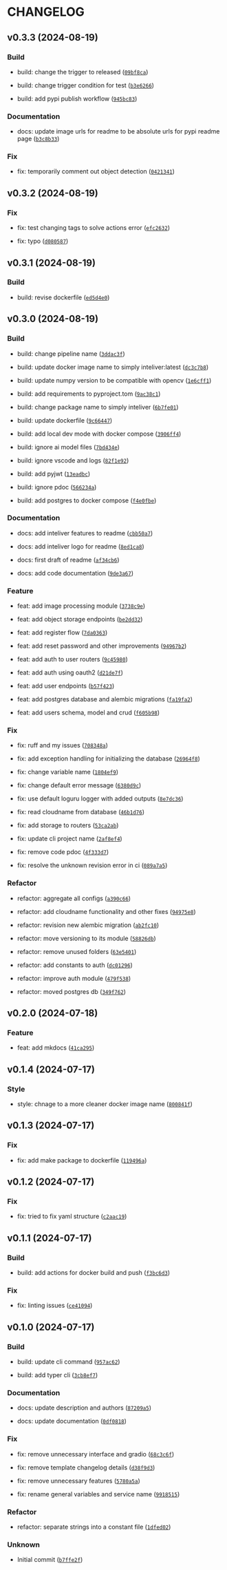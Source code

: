 # CHANGELOG



## v0.3.3 (2024-08-19)

### Build

* build: change the trigger to released ([`09bf8ca`](https://gitlab.com/inteliver/inteliver/-/commit/09bf8caa3ad95777e104ded69c59caf5337b9c50))

* build: change trigger condition for test ([`b3e6266`](https://gitlab.com/inteliver/inteliver/-/commit/b3e62665d9d5014985abf96cad699e6e51a26f0b))

* build: add pypi publish workflow ([`945bc83`](https://gitlab.com/inteliver/inteliver/-/commit/945bc83d8b9bd90d897c758a6607bf5c7eec510a))

### Documentation

* docs: update image urls for readme to be absolute urls for pypi readme page ([`b3c8b33`](https://gitlab.com/inteliver/inteliver/-/commit/b3c8b33a040800ae2e35258e7b29855625bcb1ff))

### Fix

* fix: temporarily comment out object detection ([`0421341`](https://gitlab.com/inteliver/inteliver/-/commit/042134118c70c729e540810c5e42d9165b4df9db))


## v0.3.2 (2024-08-19)

### Fix

* fix: test changing tags to solve actions error ([`efc2632`](https://gitlab.com/inteliver/inteliver/-/commit/efc26327de28ba036258391819b7c6477dfd3397))

* fix: typo ([`d080587`](https://gitlab.com/inteliver/inteliver/-/commit/d080587dd51924f4c23673018b8cefca3753fb1c))


## v0.3.1 (2024-08-19)

### Build

* build: revise dockerfile ([`ed5d4e0`](https://gitlab.com/inteliver/inteliver/-/commit/ed5d4e07507ff9218043af1c2a2a00d6dbaadf60))


## v0.3.0 (2024-08-19)

### Build

* build: change pipeline name ([`3ddac3f`](https://gitlab.com/inteliver/inteliver/-/commit/3ddac3f63f8bb2a5d605d1f4b487942b2de5d24c))

* build: update docker image name to simply inteliver:latest ([`dc3c7b8`](https://gitlab.com/inteliver/inteliver/-/commit/dc3c7b88146689afaf7278478312befeafa69eae))

* build: update numpy version to be compatible with opencv ([`1e6cff1`](https://gitlab.com/inteliver/inteliver/-/commit/1e6cff1ebeda2b29519d8eb8dfbdeed4bcbcb8a4))

* build: add requirements to pyproject.tom ([`9ac38c1`](https://gitlab.com/inteliver/inteliver/-/commit/9ac38c1957268351ffdd475ae6d6185582c3791e))

* build: change package name to simply inteliver ([`6b7fe01`](https://gitlab.com/inteliver/inteliver/-/commit/6b7fe01c0eb3bdf62516fa167ace194ea7a27ac3))

* build: update dockerfile ([`9c66447`](https://gitlab.com/inteliver/inteliver/-/commit/9c664475de2ce42f05dd09451478e955a8f01d03))

* build: add local dev mode with docker compose ([`3906ff4`](https://gitlab.com/inteliver/inteliver/-/commit/3906ff45ec07cf8346838e122dbd7bd3fba61202))

* build: ignore ai model files ([`7bd434e`](https://gitlab.com/inteliver/inteliver/-/commit/7bd434e4e1e76f5490f2380bdc076782ab995d18))

* build: ignore vscode and logs ([`82f1e92`](https://gitlab.com/inteliver/inteliver/-/commit/82f1e92b12d827295648929f2dc69fd174c72e97))

* build: add pyjwt ([`13eadbc`](https://gitlab.com/inteliver/inteliver/-/commit/13eadbc357d9b13891dacce52c2f1e03d45990e8))

* build: ignore pdoc ([`566234a`](https://gitlab.com/inteliver/inteliver/-/commit/566234a5d5f24c476a5900c0fb5bcf72a3309237))

* build: add postgres to docker compose ([`f4e0fbe`](https://gitlab.com/inteliver/inteliver/-/commit/f4e0fbeb28fc461956bb8b87e04577d8dbf25016))

### Documentation

* docs: add inteliver features to readme ([`cbb50a7`](https://gitlab.com/inteliver/inteliver/-/commit/cbb50a7c8dfd604e788eed94ea06bd2eff609ad6))

* docs: add inteliver logo for readme ([`8ed1ca8`](https://gitlab.com/inteliver/inteliver/-/commit/8ed1ca81b41dc6bba712df11fc8829decfa4a9da))

* docs: first draft of readme ([`af34cb6`](https://gitlab.com/inteliver/inteliver/-/commit/af34cb613368496bfb91f060e4f060d405415eb2))

* docs: add code documentation ([`9de3a67`](https://gitlab.com/inteliver/inteliver/-/commit/9de3a674101af311f4d3713f0532639cc5c12add))

### Feature

* feat: add image processing module ([`3738c9e`](https://gitlab.com/inteliver/inteliver/-/commit/3738c9e90b53de0fa73d76e54721c846bb41d162))

* feat: add object storage endpoints ([`be2dd32`](https://gitlab.com/inteliver/inteliver/-/commit/be2dd32f49d479b639b618b5406cd7e54d98f7d9))

* feat: add register flow ([`7da0363`](https://gitlab.com/inteliver/inteliver/-/commit/7da036371864318bbbc43c7b19d9f16947b61ad2))

* feat: add reset password and other improvements ([`94967b2`](https://gitlab.com/inteliver/inteliver/-/commit/94967b295a37a31e8e2f9d4086986b9088d5ebd3))

* feat: add auth to user routers ([`9c45980`](https://gitlab.com/inteliver/inteliver/-/commit/9c459801b1e494b60add3d441161c62b3c5596a2))

* feat: add auth using oauth2 ([`d21de7f`](https://gitlab.com/inteliver/inteliver/-/commit/d21de7fb429bcdc84241a72e2b7182835143b309))

* feat: add user endpoints ([`b57f423`](https://gitlab.com/inteliver/inteliver/-/commit/b57f423ba932d9d43648008bed5a4f7b8d07333f))

* feat: add postgres database and alembic migrations ([`fa19fa2`](https://gitlab.com/inteliver/inteliver/-/commit/fa19fa27a46e5a851856654fb317d934ff0fdd94))

* feat: add users schema, model and crud ([`f605b98`](https://gitlab.com/inteliver/inteliver/-/commit/f605b98a13668dfe0c344fcd197a40bcff88d03a))

### Fix

* fix: ruff and my issues ([`708348a`](https://gitlab.com/inteliver/inteliver/-/commit/708348aa9e237845e00d4d620fc60d341c93ff9c))

* fix: add exception handling for initializing the database ([`26964f8`](https://gitlab.com/inteliver/inteliver/-/commit/26964f81e1d909c4364eeada9ebc018a1bfdc354))

* fix: change variable name ([`1804ef9`](https://gitlab.com/inteliver/inteliver/-/commit/1804ef921f6a1579a4e3e6e5a25975d077f17e92))

* fix: change default error message ([`6380d9c`](https://gitlab.com/inteliver/inteliver/-/commit/6380d9cfc70bc9f4413013cab7d0bdce6652dfda))

* fix: use default loguru logger with added outputs ([`8e7dc36`](https://gitlab.com/inteliver/inteliver/-/commit/8e7dc360279d3aaed5a3b5cb12021e09ef1790b1))

* fix: read cloudname from database ([`46b1d76`](https://gitlab.com/inteliver/inteliver/-/commit/46b1d7660d829515791c2849fb2253d049357278))

* fix: add storage to routers ([`53ca2ab`](https://gitlab.com/inteliver/inteliver/-/commit/53ca2ab724a34dabb7a33ef738d062250449b08b))

* fix: update cli project name ([`2af8ef4`](https://gitlab.com/inteliver/inteliver/-/commit/2af8ef4693514a1924c29399cee8e86e3d273d48))

* fix: remove code pdoc ([`4f333d7`](https://gitlab.com/inteliver/inteliver/-/commit/4f333d7435bc0f7f1584fb5f58b1f3f23bcff0c1))

* fix: resolve the unknown revision error in ci ([`089a7a5`](https://gitlab.com/inteliver/inteliver/-/commit/089a7a5010892565f7273b38d28515e03c2ed1a8))

### Refactor

* refactor: aggregate all configs ([`a390c66`](https://gitlab.com/inteliver/inteliver/-/commit/a390c666bc2466900749f940193b3b8e8a0ab2db))

* refactor: add cloudname functionality and other fixes ([`94975e8`](https://gitlab.com/inteliver/inteliver/-/commit/94975e880eacdc8e249a6404d67675528ec3fced))

* refactor: revision new alembic migration ([`ab2fc10`](https://gitlab.com/inteliver/inteliver/-/commit/ab2fc10bb96d3c62643581c69a0b6f1566d8b47e))

* refactor: move versioning to its module ([`58826db`](https://gitlab.com/inteliver/inteliver/-/commit/58826dbddc36635f4011122eab2688aedc2bab78))

* refactor: remove unused folders ([`63e5401`](https://gitlab.com/inteliver/inteliver/-/commit/63e54011e9baa12797beee43aab78bcd8da6481a))

* refactor: add constants to auth ([`dc01296`](https://gitlab.com/inteliver/inteliver/-/commit/dc012965b28f665ccbc85f0ab63ff419d9f0eaf9))

* refactor: improve auth module ([`479f538`](https://gitlab.com/inteliver/inteliver/-/commit/479f53863014bfab2558576fa0d34f5df5c96d07))

* refactor: moved postgres db ([`349f762`](https://gitlab.com/inteliver/inteliver/-/commit/349f762f0ff936317df8b8d310d5dcbff76c1a36))


## v0.2.0 (2024-07-18)

### Feature

* feat: add mkdocs ([`41ca295`](https://gitlab.com/inteliver/inteliver/-/commit/41ca295db66f23bded3a04adcc713b0f50edfdec))


## v0.1.4 (2024-07-17)

### Style

* style: chnage to a more cleaner docker image name ([`800841f`](https://gitlab.com/inteliver/inteliver/-/commit/800841f94be13ac3a05606583ce91f72cf30173c))


## v0.1.3 (2024-07-17)

### Fix

* fix: add make package to dockerfile ([`119496a`](https://gitlab.com/inteliver/inteliver/-/commit/119496a07de46d9ccf6a0609f0e44f7cb32843a1))


## v0.1.2 (2024-07-17)

### Fix

* fix: tried to fix yaml structure ([`c2aac19`](https://gitlab.com/inteliver/inteliver/-/commit/c2aac19a6f41605a75443af0b8b49135162242f3))


## v0.1.1 (2024-07-17)

### Build

* build: add actions for docker build and push ([`f3bc6d3`](https://gitlab.com/inteliver/inteliver/-/commit/f3bc6d3cd9eac3b988e7083bddfe70799ba7b041))

### Fix

* fix: linting issues ([`ce41094`](https://gitlab.com/inteliver/inteliver/-/commit/ce410941f3939265729c568469ac541cf29b2dd3))


## v0.1.0 (2024-07-17)

### Build

* build: update cli command ([`957ac62`](https://gitlab.com/inteliver/inteliver/-/commit/957ac62fd5ec110128f118cc86aab140d0804ea8))

* build: add typer cli ([`3cb8ef7`](https://gitlab.com/inteliver/inteliver/-/commit/3cb8ef7bd14defd386cc58bcbb3a044dbca22ce5))

### Documentation

* docs: update description and authors ([`87209a5`](https://gitlab.com/inteliver/inteliver/-/commit/87209a50feff7a4730ffb66834dee2354dea0f86))

* docs: update documentation ([`0df0818`](https://gitlab.com/inteliver/inteliver/-/commit/0df0818ad1ae3d9f625598ac2bb67d33137a1d54))

### Fix

* fix: remove unnecessary interface and gradio ([`68c3c6f`](https://gitlab.com/inteliver/inteliver/-/commit/68c3c6fdbe30e34ecba4f2f049f5d31ee013739b))

* fix: remove template changelog details ([`d38f9d3`](https://gitlab.com/inteliver/inteliver/-/commit/d38f9d3fd548e7ea560d824932492e374efaa577))

* fix: remove unnecessary features ([`5780a5a`](https://gitlab.com/inteliver/inteliver/-/commit/5780a5af44be22c3b5b67dc398fd6b1e073f0a33))

* fix: rename general variables and service name ([`9918515`](https://gitlab.com/inteliver/inteliver/-/commit/9918515c9da6ae15f438696884880c4910f46d86))

### Refactor

* refactor: separate strings into a constant file ([`1dfed02`](https://gitlab.com/inteliver/inteliver/-/commit/1dfed026ee504e275cc9ff43be9f1681b6464bc0))

### Unknown

* Initial commit ([`b7ffe2f`](https://gitlab.com/inteliver/inteliver/-/commit/b7ffe2f4bdf9287c0938085390bcd915cad1a9aa))
